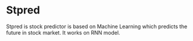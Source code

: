 # Stpred
Stpred is stock predictor is based on Machine Learning which predicts the future in stock market. It works on RNN model.
